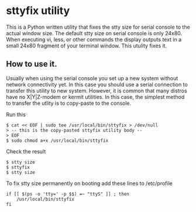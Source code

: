 # sttyfix utility

This is a Python written utility that fixes the stty size for serial console to
the actual window size. The default stty size on serial console is only 24x80.
When executing vi, less, or other commands the display outputs text in a small
24x80 fragment of your terminal window. This utulity fixes it.

## How to use it.

Usually when using the serial console you set up a new system without network
connectivity yet.  In this case you should use a serial connection to transfer
this utility to new system.  However, it is common that many distros have no
X|Y|Z-modem or kermit utilities. In this case, the simplest method to transfer
the utlity is to copy-paste to the console.

Run this

	$ cat << EOF | sudo tee /usr/local/bin/sttyfix > /dev/null
	> -- this is the copy-pasted sttyfix utility body --
	> EOF
	$ sudo chmod a+x /usr/local/bin/sttyfix

Check the result

	$ stty size
	$ sttyfix
	$ stty size

To fix stty size permanently on booting add these lines to /etc/profile

	if [[ $(ps -o 'tty=' -p $$) =~ "ttyS" ]] ; then
	    /usr/local/bin/sttyfix
	fi

